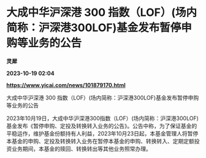 # 大成中华沪深港 300 指数（LOF）(场内简称：沪深港300LOF)基金发布暂停申购等业务的公告
**灵犀**

**2023-10-19 02:04**

**https://www.yicai.com/news/101879170.html**

大成中华沪深港 300 指数（LOF）(场内简称：沪深港300LOF)基金发布暂停申购等业务的公告

2023年10月19日，大成中华沪深港300指数（LOF）(场内简称：沪深港300LOF)基金发布《暂停申购、定投及转换转入业务的公告》。公告中称，为了保证基金的平稳运作，维护基金份额持有人利益，2023年10月23日起，本基金管理人将暂停本基金的申购、定投及转换转入业务在暂停本基金的申购、转换转入、定期定额投资业务期间，本基金的赎回、转换转出等其他业务照常办理。